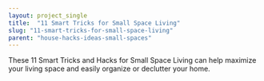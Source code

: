 ```yaml
---
layout: project_single
title:  "11 Smart Tricks for Small Space Living"
slug: "11-smart-tricks-for-small-space-living"
parent: "house-hacks-ideas-small-spaces"
---
```

These 11 Smart Tricks and Hacks for Small Space Living can help maximize your living space and easily organize or declutter your home.